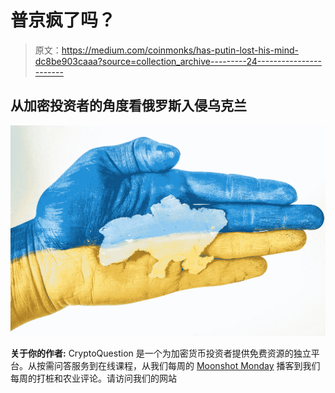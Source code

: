 # 普京疯了吗？

> 原文：<https://medium.com/coinmonks/has-putin-lost-his-mind-dc8be903caaa?source=collection_archive---------24----------------------->

## 从加密投资者的角度看俄罗斯入侵乌克兰

![](img/8c8fae41b2ab20b270110d6a654f9385.png)

**关于你的作者:** CryptoQuestion 是一个为加密货币投资者提供免费资源的独立平台。从按需问答服务到在线课程，从我们每周的 [Moonshot Monday](https://cryptoquestion.tech/weekly-podcast/) 播客到我们每周的打桩和农业评论。请访问我们的网站